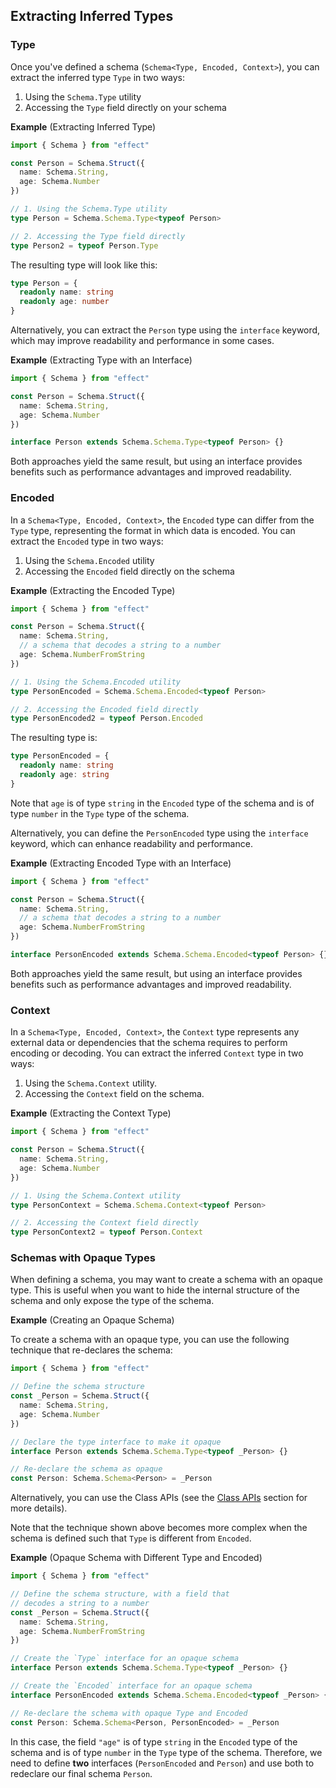 ## Extracting Inferred Types

### Type

Once you've defined a schema (`Schema<Type, Encoded, Context>`), you can extract the inferred type `Type` in two ways:

1. Using the `Schema.Type` utility
2. Accessing the `Type` field directly on your schema

**Example** (Extracting Inferred Type)

```ts twoslash
import { Schema } from "effect"

const Person = Schema.Struct({
  name: Schema.String,
  age: Schema.Number
})

// 1. Using the Schema.Type utility
type Person = Schema.Schema.Type<typeof Person>

// 2. Accessing the Type field directly
type Person2 = typeof Person.Type
```

The resulting type will look like this:

```ts showLineNumbers=false
type Person = {
  readonly name: string
  readonly age: number
}
```

Alternatively, you can extract the `Person` type using the `interface` keyword, which may improve readability and performance in some cases.

**Example** (Extracting Type with an Interface)

```ts twoslash
import { Schema } from "effect"

const Person = Schema.Struct({
  name: Schema.String,
  age: Schema.Number
})

interface Person extends Schema.Schema.Type<typeof Person> {}
```

Both approaches yield the same result, but using an interface provides benefits such as performance advantages and improved readability.

### Encoded

In a `Schema<Type, Encoded, Context>`, the `Encoded` type can differ from the `Type` type, representing the format in which data is encoded. You can extract the `Encoded` type in two ways:

1. Using the `Schema.Encoded` utility
2. Accessing the `Encoded` field directly on the schema

**Example** (Extracting the Encoded Type)

```ts twoslash
import { Schema } from "effect"

const Person = Schema.Struct({
  name: Schema.String,
  // a schema that decodes a string to a number
  age: Schema.NumberFromString
})

// 1. Using the Schema.Encoded utility
type PersonEncoded = Schema.Schema.Encoded<typeof Person>

// 2. Accessing the Encoded field directly
type PersonEncoded2 = typeof Person.Encoded
```

The resulting type is:

```ts showLineNumbers=false
type PersonEncoded = {
  readonly name: string
  readonly age: string
}
```

Note that `age` is of type `string` in the `Encoded` type of the schema and is of type `number` in the `Type` type of the schema.

Alternatively, you can define the `PersonEncoded` type using the `interface` keyword, which can enhance readability and performance.

**Example** (Extracting Encoded Type with an Interface)

```ts twoslash
import { Schema } from "effect"

const Person = Schema.Struct({
  name: Schema.String,
  // a schema that decodes a string to a number
  age: Schema.NumberFromString
})

interface PersonEncoded extends Schema.Schema.Encoded<typeof Person> {}
```

Both approaches yield the same result, but using an interface provides benefits such as performance advantages and improved readability.

### Context

In a `Schema<Type, Encoded, Context>`, the `Context` type represents any external data or dependencies that the schema requires to perform encoding or decoding. You can extract the inferred `Context` type in two ways:

1. Using the `Schema.Context` utility.
2. Accessing the `Context` field on the schema.

**Example** (Extracting the Context Type)

```ts twoslash
import { Schema } from "effect"

const Person = Schema.Struct({
  name: Schema.String,
  age: Schema.Number
})

// 1. Using the Schema.Context utility
type PersonContext = Schema.Schema.Context<typeof Person>

// 2. Accessing the Context field directly
type PersonContext2 = typeof Person.Context
```

### Schemas with Opaque Types

When defining a schema, you may want to create a schema with an opaque type. This is useful when you want to hide the internal structure of the schema and only expose the type of the schema.

**Example** (Creating an Opaque Schema)

To create a schema with an opaque type, you can use the following technique that re-declares the schema:

```ts twoslash
import { Schema } from "effect"

// Define the schema structure
const _Person = Schema.Struct({
  name: Schema.String,
  age: Schema.Number
})

// Declare the type interface to make it opaque
interface Person extends Schema.Schema.Type<typeof _Person> {}

// Re-declare the schema as opaque
const Person: Schema.Schema<Person> = _Person
```

Alternatively, you can use the Class APIs (see the [Class APIs](/docs/schema/classes/) section for more details).

Note that the technique shown above becomes more complex when the schema is defined such that `Type` is different from `Encoded`.

**Example** (Opaque Schema with Different Type and Encoded)

```ts twoslash "NumberFromString"
import { Schema } from "effect"

// Define the schema structure, with a field that
// decodes a string to a number
const _Person = Schema.Struct({
  name: Schema.String,
  age: Schema.NumberFromString
})

// Create the `Type` interface for an opaque schema
interface Person extends Schema.Schema.Type<typeof _Person> {}

// Create the `Encoded` interface for an opaque schema
interface PersonEncoded extends Schema.Schema.Encoded<typeof _Person> {}

// Re-declare the schema with opaque Type and Encoded
const Person: Schema.Schema<Person, PersonEncoded> = _Person
```

In this case, the field `"age"` is of type `string` in the `Encoded` type of the schema and is of type `number` in the `Type` type of the schema. Therefore, we need to define **two** interfaces (`PersonEncoded` and `Person`) and use both to redeclare our final schema `Person`.
